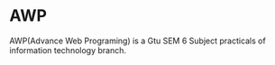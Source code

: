# AWP
AWP(Advance Web Programing) is a Gtu SEM 6 Subject practicals of information technology branch.
